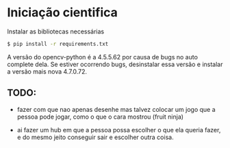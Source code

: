 # Iniciação cientifica

Instalar as bibliotecas necessárias

```bash
$ pip install -r requirements.txt
```

A versão do opencv-python é a 4.5.5.62 por causa de bugs no auto complete dela. Se estiver ocorrendo bugs, desinstalar essa versão
e instalar a versão mais nova 4.7.0.72.

## TODO:

 - fazer com que nao apenas desenhe mas talvez colocar um jogo que a pessoa pode jogar, como o que o cara mostrou (fruit ninja)

 - ai fazer um hub em que a pessoa possa escolher o que ela queria fazer, e do mesmo jeito conseguir sair e escolher outra coisa.

